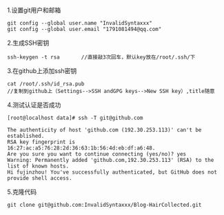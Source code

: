 <!--
 * @Descripttion: 
 * @version: 
 * @Author: 王远昭
 * @Date: 2022-11-11 19:27:25
 * @LastEditors: 王远昭
 * @LastEditTime: 2022-11-11 19:30:35
-->
1.设置git用户和邮箱
```
git config --global user.name "InvalidSyntaxxx"
git config --global user.email "1791081494@qq.com"
```


2.生成SSH密钥
```
ssh-keygen -t rsa		//直接敲3次回车，默认key放在/root/.ssh/下
```

3.在github上添加ssh密钥

```
cat /root/.ssh/id_rsa.pub
//复制到github上（Settings-->SSH andGPG keys-->New SSH key）,title随意
```

4.测试认证是否成功
```
[root@localhost data]# ssh -T git@github.com

The authenticity of host 'github.com (192.30.253.113)' can't be established.
RSA key fingerprint is 16:27:ac:a5:76:28:2d:36:63:1b:56:4d:eb:df:a6:48.
Are you sure you want to continue connecting (yes/no)? yes
Warning: Permanently added 'github.com,192.30.253.113' (RSA) to the list of known hosts.
Hi fujinzhou! You've successfully authenticated, but GitHub does not provide shell access.
```





5.克隆代码

```
git clone git@github.com:InvalidSyntaxxx/Blog-HairCollected.git
```


